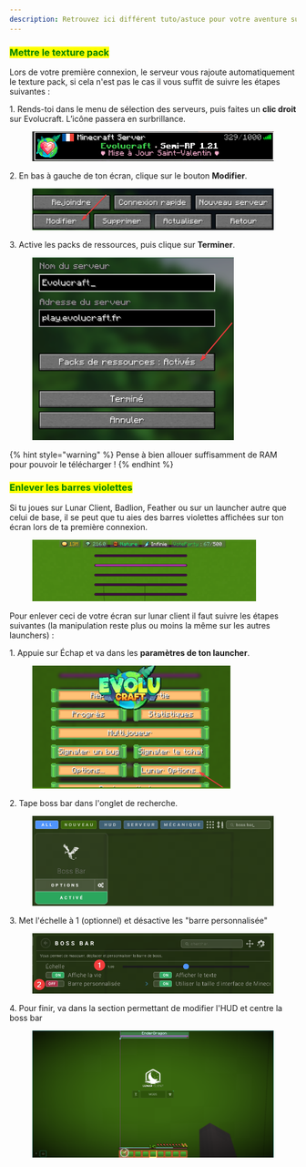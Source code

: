```yaml
---
description: Retrouvez ici différent tuto/astuce pour votre aventure sur évolucraft
---
```


### <mark style="color:green;">Mettre le texture pack</mark>
Lors de votre première connexion, le serveur vous rajoute automatiquement le texture pack, si cela n'est pas le cas il vous suffit de suivre les étapes suivantes : 

1.<span style="align-items: center;">
Rends-toi dans le menu de sélection des serveurs, puis faites un **clic droit** sur Evolucraft. L’icône passera en surbrillance.
  <figure><img src="../.gitbook/assets/Tuto_EvoOverlay.png" alt=""></figure>
</span>

2.<span style="align-items: center;">
En bas à gauche de ton écran, clique sur le bouton **Modifier**.
  <figure><img src="../.gitbook/assets/Tuto_Modifier.png" alt=""></figure>
</span>

3.<span style="align-items: center;">
Active les packs de ressources, puis clique sur **Terminer**.
  <figure><img src="../.gitbook/assets/Tuto_PackEnable.png" alt=""></figure>
</span>

{% hint style="warning" %}
Pense à bien allouer suffisamment de RAM pour pouvoir le télécharger ! 
{% endhint %}


### <mark style="color:green;">Enlever les barres violettes</mark>
Si tu joues sur Lunar Client, Badlion, Feather ou sur un launcher autre que celui de base, il se peut que tu aies des barres violettes affichées sur ton écran lors de ta première connexion.  
<figure><img src="../.gitbook/assets/Tuto_BarreViolette.png" alt=""></figure>

Pour enlever ceci de votre écran sur lunar client il faut suivre les étapes suivantes (la manipulation reste plus ou moins la même sur les autres launchers) :

1.<span style="align-items: center;">
  Appuie sur Échap et va dans les **paramètres de ton launcher**. 
  <figure><img src="../.gitbook/assets/Tuto_LunarOption.png" alt=""></figure>
</span>

2.<span style="align-items: center;"> 
  Tape boss bar dans l'onglet de recherche.
  <figure><img src="../.gitbook/assets/Tuto_SelectBossBar.png" alt="" width="600"></figure>
</span>

3.<span style="align-items: center;">
  Met l'échelle à 1 (optionnel) et désactive les "barre personnalisée"
  <figure><img src="../.gitbook/assets/Tuto_ScaleEtDesac.png" alt="" width="600"></figure>
</span>

4.<span style="align-items: center;">
  Pour finir, va dans la section permettant de modifier l'HUD et centre la boss bar
  <figure><img src="../.gitbook/assets/Tuto_BarrePlacement.png" alt="" width="600"></figure>
</span>
